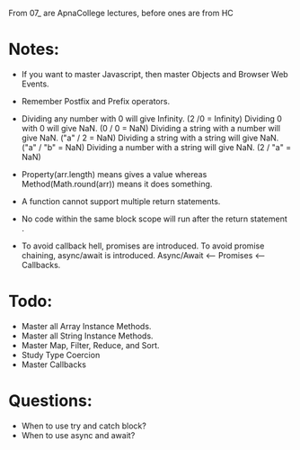 From 07\_ are ApnaCollege lectures, before ones are from HC

# Notes:

- If you want to master Javascript, then master Objects and Browser Web Events.

- Remember Postfix and Prefix operators.

- Dividing any number with 0 will give Infinity. (2 /0 = Infinity)
  Dividing 0 with 0 will give NaN. (0 / 0 = NaN)
  Dividing a string with a number will give NaN. ("a" / 2 = NaN)
  Dividing a string with a string will give NaN. ("a" / "b" = NaN)
  Dividing a number with a string will give NaN. (2 / "a" = NaN)

- Property(arr.length) means gives a value whereas Method(Math.round(arr)) means it does something.

- A function cannot support multiple return statements.

- No code within the same block scope will run after the return statement .

- To avoid callback hell, promises are introduced.
  To avoid promise chaining, async/await is introduced.
  Async/Await <-- Promises <-- Callbacks.

# Todo:

- Master all Array Instance Methods.
- Master all String Instance Methods.
- Master Map, Filter, Reduce, and Sort.
- Study Type Coercion
- Master Callbacks

# Questions:

- When to use try and catch block?
- When to use async and await?
